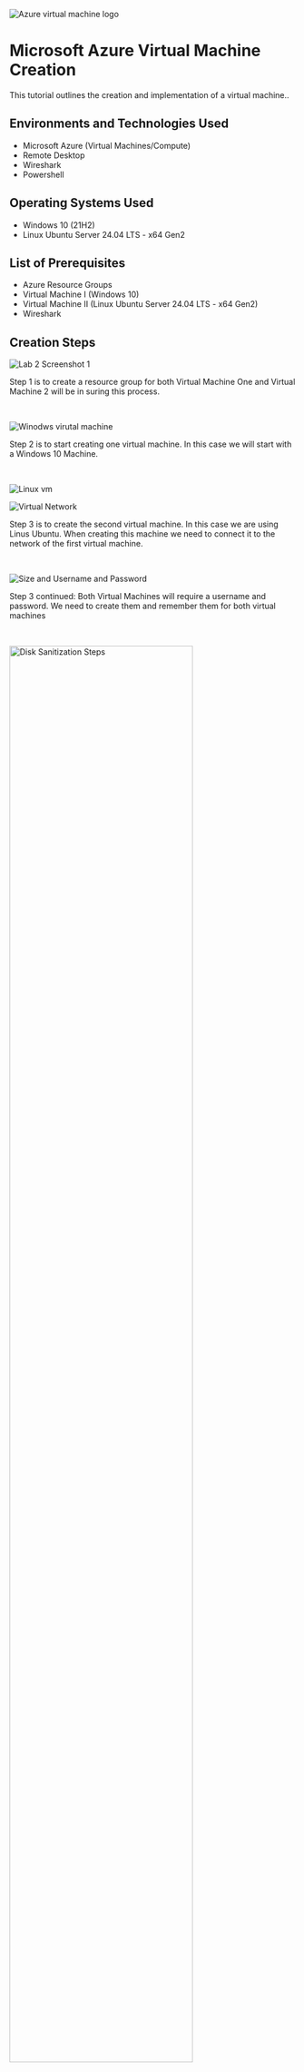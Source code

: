 <p align="center">


![Azure virtual machine logo](https://github.com/user-attachments/assets/5e5cd689-5231-4fd2-8cf4-0d8531be3c9f)




<h1>Microsoft Azure Virtual Machine Creation</h1>
This tutorial outlines the creation and implementation of a virtual machine..<br />

<h2>Environments and Technologies Used</h2>

- Microsoft Azure (Virtual Machines/Compute)
- Remote Desktop
- Wireshark
- Powershell

<h2>Operating Systems Used </h2>

- Windows 10</b> (21H2)
- Linux Ubuntu Server 24.04 LTS - x64 Gen2

<h2>List of Prerequisites</h2>

- Azure Resource Groups
- Virtual Machine I (Windows 10)
- Virtual Machine II (Linux Ubuntu Server 24.04 LTS - x64 Gen2)
- Wireshark

<h2>Creation Steps</h2>

<p>


![Lab 2 Screenshot 1](https://github.com/user-attachments/assets/664a0ad6-ab2e-4d7c-a550-6352306ccf22)



</p>
<p>
Step 1 is to create a resource group for both Virtual Machine One and Virtual Machine 2 will be in suring this process.
</p>
<br />

<p>
  
![Winodws virutal machine](https://github.com/user-attachments/assets/0c8bc60e-3677-47a3-8c4b-e56af8e7c6d3)



</p>
<p>
Step 2 is to start creating one virtual machine. In this case we will start with a Windows 10 Machine.
</p>
<br />


![Linux vm](https://github.com/user-attachments/assets/d296cfa7-0759-412a-ac0f-e33941f31f50)

![Virtual Network](https://github.com/user-attachments/assets/5faf9b5e-311e-4dd2-a250-2ba08c045912)



</p>
<p>
Step 3 is to create the second virtual machine. In this case we are using Linus Ubuntu. When creating this machine we need to connect it to the network of the first virtual machine.
</p>
<br />

<p>
  
![Size and Username and Password](https://github.com/user-attachments/assets/89e58e4c-41c4-4d3a-94bf-68f49b34a87a)


</p>
<p>
Step 3 continued: Both Virtual Machines will require a username and password. We need to create them and remember them for both virtual machines
</p>
<br />
<p>
<img src="https://i.imgur.com/DJmEXEB.png" height="80%" width="80%" alt="Disk Sanitization Steps"/>
</p>
<p>
Lorem ipsum dolor sit amet, consectetur adipiscing elit, sed do eiusmod tempor incididunt ut labore et dolore magna aliqua. Ut enim ad minim veniam, quis nostrud exercitation ullamco laboris nisi ut aliquip ex ea commodo consequat. Duis aute irure dolor in reprehenderit in voluptate velit esse cillum dolore eu fugiat nulla pariatur.
</p>
<br />
